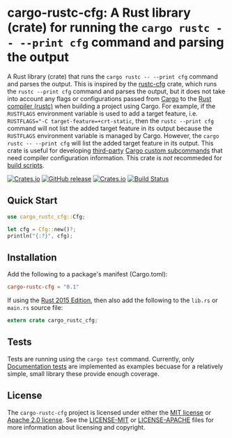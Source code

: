 # cargo-rustc-cfg: A Rust library (crate) for running the `cargo rustc -- --print cfg` command and parsing the output

A Rust library (crate) that runs the `cargo rustc -- --print cfg` command and parses the output. This is inspired by the [rustc-cfg](https://crates.io/crates/rustc-cfg) crate, which runs the `rustc --print cfg` command and parses the output, but it does not take into account any flags or configurations passed from [Cargo](http://doc.crates.io) to the [Rust compiler (rustc)](https://doc.rust-lang.org/rustc/index.html) when building a project using Cargo. For example, if the `RUSTFLAGS` environment variable is used to add a target feature, i.e. `RUSTFLAGS="-C target-feature=+crt-static`, then the `rustc --print cfg` command will not list the added target feature in its output because the `RUSTFLAGS` environment variable is managed by Cargo. However, the `cargo rustc -- --print cfg` will list the added target feature in its output. This crate is useful for developing [third-party](https://github.com/rust-lang/cargo/wiki/Third-party-cargo-subcommands) [Cargo custom subcommands](https://doc.rust-lang.org/1.30.0/cargo/reference/external-tools.html#custom-subcommands) that need compiler configuration information. This crate is _not_ recommeded for [build scripts](https://doc.rust-lang.org/cargo/reference/build-scripts.html).

[![Crates.io](https://img.shields.io/crates/v/cargo-rustc-cfg.svg)](https://crates.io/crates/cargo-rustc-cfg)
[![GitHub release](https://img.shields.io/github/release/volks73/cargo-rustc-cfg.svg)](https://github.com/volks73/cargo-rustc-cfg/releases)
[![Crates.io](https://img.shields.io/crates/l/cargo-rustc-cfg.svg)](https://github.com/volks73/cargo-rustc-cfg#license)
[![Build Status](https://github.com/volks73/cargo-rustc-cfg/workflows/CI/badge.svg?branch=master)](https://github.com/volks73/cargo-rustc-cfg/actions?query=branch%3main)

## Quick Start

```rust
use cargo_rustc_cfg::Cfg;

let cfg = Cfg::new()?;
println("{:?}", cfg);
```

## Installation

Add the following to a package's manifest (Cargo.toml):

```toml
cargo-rustc-cfg = "0.1"
```

If using the [Rust 2015 Edition], then also add the following to the `lib.rs` or `main.rs` source file:

```rust
extern crate cargo_rustc_cfg;
```

[Rust 2015 Edition]: https://doc.rust-lang.org/stable/edition-guide/rust-2015/index.html

## Tests

Tests are running using the `cargo test` command. Currently, only [Documentation tests] are implemented as examples becuase for a relatively simple, small library these provide enough coverage.

[Documentation tests]: https://doc.rust-lang.org/rustdoc/documentation-tests.html

## License

The `cargo-rustc-cfg` project is licensed under either the [MIT license](https://opensource.org/licenses/MIT) or [Apache 2.0 license](http://www.apache.org/licenses/LICENSE-2.0). See the [LICENSE-MIT](https://github.com/volks73/cargo-rustc-cfg/blob/master/LICENSE-MIT) or [LICENSE-APACHE](https://github.com/volks73/cargo-rustc-cfg/blob/master/LICENSE-APACHE) files for more information about licensing and copyright.
